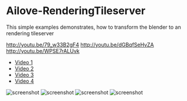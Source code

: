 Ailove-RenderingTileserver
==========================

This simple examples demonstrates, how to transform the blender to an rendering tileserver

http://youtu.be/79_w33B2gF4
http://youtu.be/dGBqfSeHvZA
http://youtu.be/WPSE7rALUvk

 * [Video 1](http://youtu.be/6dn10THt08w) 
 * [Video 2](http://youtu.be/79_w33B2gF4)
 * [Video 3](http://youtu.be/dGBqfSeHvZA)
 * [Video 4](http://youtu.be/WPSE7rALUvk)


![screenshot](http://img.youtube.com/vi/6dn10THt08w/0.jpg)
![screenshot](http://img.youtube.com/vi/79_w33B2gF4/0.jpg)
![screenshot](http://img.youtube.com/vi/WPSE7rALUvk/0.jpg)
![screenshot](http://img.youtube.com/vi/dGBqfSeHvZA/0.jpg)

